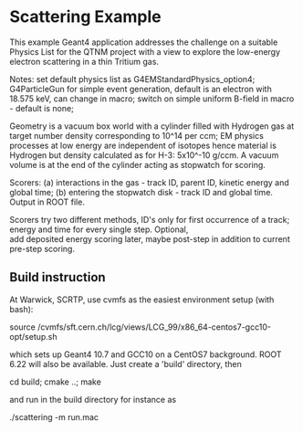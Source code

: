 # Scattering Example

This example Geant4 application addresses the challenge on a suitable Physics List for 
the QTNM project with a view to explore the low-energy electron scattering in a thin Tritium gas.

Notes: set default physics list as G4EMStandardPhysics_option4; G4ParticleGun for simple event generation,
default is an electron with 18.575 keV, can change in macro; switch on simple uniform B-field in macro - default is none; 

Geometry is a vacuum box world with a cylinder filled with Hydrogen gas at target number density corresponding to 
10^14 per ccm; EM physics processes at low energy are independent of isotopes hence material is Hydrogen but 
density calculated as for H-3: 5x10^-10 g/ccm. A vacuum volume is at the end of the cylinder acting as stopwatch for 
scoring.

Scorers: (a) interactions in the gas - track ID, parent ID, kinetic energy and global time; (b) entering the stopwatch disk - 
track ID and global time. Output in ROOT file.

Scorers try two different methods, ID's only for first occurrence of a track; energy and time for every single step. Optional,  
add deposited energy scoring later, maybe post-step in addition to current pre-step scoring. 

## Build instruction

At Warwick, SCRTP, use cvmfs as the easiest environment setup (with bash):

source /cvmfs/sft.cern.ch/lcg/views/LCG_99/x86_64-centos7-gcc10-opt/setup.sh

which sets up Geant4 10.7 and GCC10 on a CentOS7 background. ROOT 6.22 will also be available. Just create a 'build' 
directory, then 

cd build; cmake ..; make

and run in the build directory for instance as 

./scattering -m run.mac


